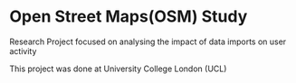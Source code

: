 # Open Street Maps(OSM) Study

Research Project focused on analysing the impact of data imports on user activity

This project was done at University College London (UCL)
